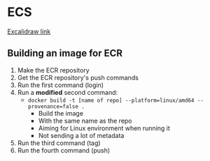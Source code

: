 # ECS

[Excalidraw link](https://link.excalidraw.com/l/6gPaBlSh8PG/3saNZRry8wV)

## Building an image for ECR

1. Make the ECR repository
2. Get the ECR repository's push commands
3. Run the first command (login)
4. Run a **modified** second command:
    - `docker build -t [name of repo] --platform=linux/amd64 --provenance=false .`
        - Build the image
        - With the same name as the repo
        - Aiming for Linux environment when running it
        - Not sending a lot of metadata
3. Run the third command (tag)
4. Run the fourth command (push)